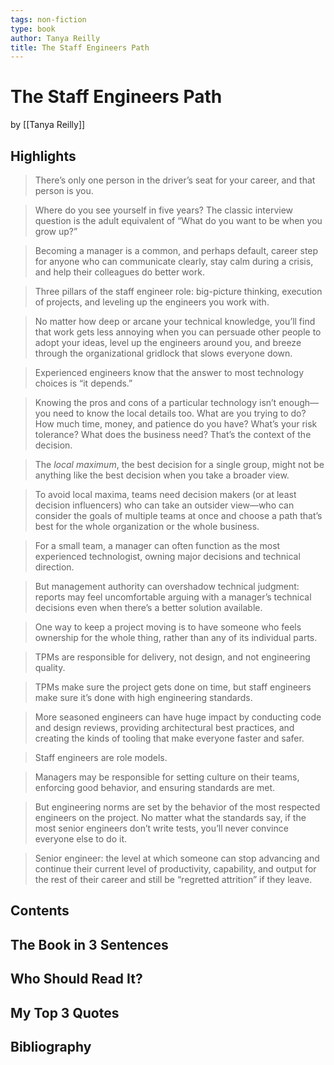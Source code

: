 ```yaml
---
tags: non-fiction
type: book
author: Tanya Reilly
title: The Staff Engineers Path
---
```


# The Staff Engineers Path
by [[Tanya Reilly]]

## Highlights
> There’s only one person in the driver’s seat for your career, and that person is you.

> Where do you see yourself in five years? The classic interview question is the adult equivalent of “What do you want to be when you grow up?”

> Becoming a manager is a common, and perhaps default, career step for anyone who can communicate clearly, stay calm during a crisis, and help their colleagues do better work.

> Three pillars of the staff engineer role: big-picture thinking, execution of projects, and leveling up the engineers you work with.

> No matter how deep or arcane your technical knowledge, you’ll find that work gets less annoying when you can persuade other people to adopt your ideas, level up the engineers around you, and breeze through the organizational gridlock that slows everyone down.

> Experienced engineers know that the answer to most technology choices is “it depends.”

> Knowing the pros and cons of a particular technology isn’t enough—you need to know the local details too. What are you trying to do? How much time, money, and patience do you have? What’s your risk tolerance? What does the business need? That’s the context of the decision.

> The *local maximum*, the best decision for a single group, might not be anything like the best decision when you take a broader view.

> To avoid local maxima, teams need decision makers (or at least decision influencers) who can take an outsider view—who can consider the goals of multiple teams at once and choose a path that’s best for the whole organization or the whole business.

> For a small team, a manager can often function as the most experienced technologist, owning major decisions and technical direction.

> But management authority can overshadow technical judgment: reports may feel uncomfortable arguing with a manager’s technical decisions even when there’s a better solution available.

> One way to keep a project moving is to have someone who feels ownership for the whole thing, rather than any of its individual parts.

> TPMs are responsible for delivery, not design, and not engineering quality.

> TPMs make sure the project gets done on time, but staff engineers make sure it’s done with high engineering standards.

> More seasoned engineers can have huge impact by conducting code and design reviews, providing architectural best practices, and creating the kinds of tooling that make everyone faster and safer.

> Staff engineers are role models.

> Managers may be responsible for setting culture on their teams, enforcing good behavior, and ensuring standards are met.

> But engineering norms are set by the behavior of the most respected engineers on the project. No matter what the standards say, if the most senior engineers don’t write tests, you’ll never convince everyone else to do it.

> Senior engineer: the level at which someone can stop advancing and continue their current level of productivity, capability, and output for the rest of their career and still be “regretted attrition” if they leave.

## Contents

## The Book in 3 Sentences

## Who Should Read It?

## My Top 3 Quotes

## Bibliography
